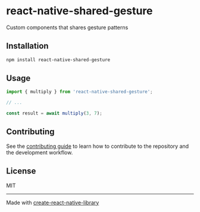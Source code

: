 # react-native-shared-gesture

Custom components that shares gesture patterns

## Installation

```sh
npm install react-native-shared-gesture
```

## Usage

```js
import { multiply } from 'react-native-shared-gesture';

// ...

const result = await multiply(3, 7);
```

## Contributing

See the [contributing guide](CONTRIBUTING.md) to learn how to contribute to the repository and the development workflow.

## License

MIT

---

Made with [create-react-native-library](https://github.com/callstack/react-native-builder-bob)
